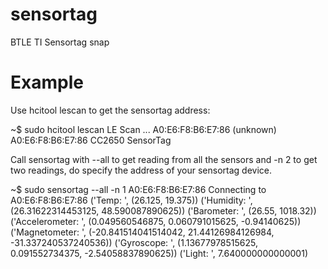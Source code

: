 # sensortag
BTLE TI Sensortag snap

# Example

Use hcitool lescan to get the sensortag address:

~$ sudo hcitool lescan
LE Scan ...
A0:E6:F8:B6:E7:86 (unknown)
A0:E6:F8:B6:E7:86 CC2650 SensorTag


Call sensortag with --all to get reading from all the sensors and -n 2 to get two readings, do specify the address of your sensortag device.

~$ sudo sensortag --all -n 1 A0:E6:F8:B6:E7:86
Connecting to A0:E6:F8:B6:E7:86
('Temp: ', (26.125, 19.375))
('Humidity: ', (26.31622314453125, 48.590087890625))
('Barometer: ', (26.55, 1018.32))
('Accelerometer: ', (0.049560546875, 0.060791015625, -0.94140625))
('Magnetometer: ', (-20.841514041514042, 21.44126984126984, -31.337240537240536))
('Gyroscope: ', (1.13677978515625, 0.091552734375, -2.54058837890625))
('Light: ', 7.640000000000001)
